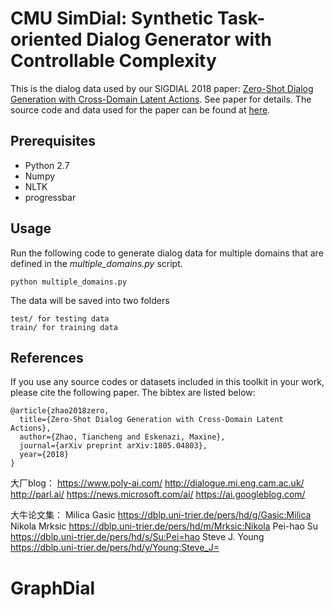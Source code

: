 # CMU SimDial: Synthetic Task-oriented Dialog Generator with Controllable Complexity
This is the dialog data used 
by our SIGDIAL 2018 paper: [Zero-Shot Dialog Generation with Cross-Domain Latent Actions](https://arxiv.org/abs/1805.04803). 
See paper for details. The source code and data used for the paper can be found at [here](https://github.com/snakeztc/NeuralDialog-ZSDG).

## Prerequisites
 - Python 2.7
 - Numpy
 - NLTK
 - progressbar
 
 
## Usage 
Run the following code to generate dialog data for multiple domains that are defined in the 
*multiple_domains.py* script. 
  
    python multiple_domains.py
    
The data will be saved into two folders
     
    test/ for testing data 
    train/ for training data

## References
   If you use any source codes or datasets included in this toolkit in your work, please cite the following paper. The bibtex are listed below:
   
    @article{zhao2018zero,
      title={Zero-Shot Dialog Generation with Cross-Domain Latent Actions},
      author={Zhao, Tiancheng and Eskenazi, Maxine},
      journal={arXiv preprint arXiv:1805.04803},
      year={2018}
    }
大厂blog：
https://www.poly-ai.com/
http://dialogue.mi.eng.cam.ac.uk/
http://parl.ai/
https://news.microsoft.com/ai/
https://ai.googleblog.com/

大牛论文集：
Milica Gasic
https://dblp.uni-trier.de/pers/hd/g/Gasic:Milica
Nikola Mrksic
https://dblp.uni-trier.de/pers/hd/m/Mrksic:Nikola
Pei-hao Su
https://dblp.uni-trier.de/pers/hd/s/Su:Pei=hao
Steve J. Young 
https://dblp.uni-trier.de/pers/hd/y/Young:Steve_J=
# GraphDial

